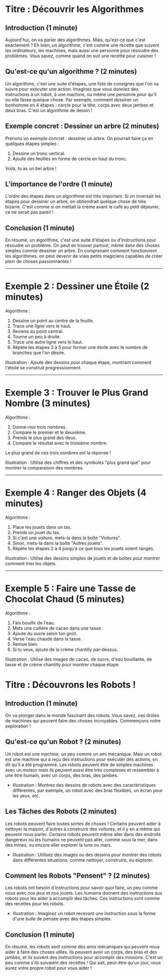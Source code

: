 # Titre : Découvrir les Algorithmes

## Introduction (1 minute)
Aujourd'hui, on va parler des algorithmes. Mais, qu'est-ce que c'est exactement ? Eh bien, un algorithme, c'est comme une recette que suivent les ordinateurs, les machines, mais aussi une personne pour résoudre des problèmes. Vous savez, comme quand on suit une recette pour cuisiner !

## Qu'est-ce qu'un algorithme ? (2 minutes)
Un algorithme, c'est une suite d'étapes, une liste de consignes que l'on va suivre pour exécuter une action. Imaginez que vous donniez des instructions à un robot, à une machine, ou même une personne pour qu'il ou elle fasse quelque chose. Par exemple, comment dessiner un bonhomme en 4 étapes : cercle pour la tête, corps avec deux jambes et deux bras. C'est un algorithme de dessin !

## Exemple concret : Dessiner un arbre (2 minutes)
Prenons un exemple concret : dessiner un arbre. On pourrait faire ça en quelques étapes simples :

1.	Dessine un tronc vertical.
2.	Ajoute des feuilles en forme de cercle en haut du tronc.

Voilà, tu as un bel arbre !

## L'importance de l'ordre (1 minute)
L'ordre des étapes dans un algorithme est très important. Si on inversait les étapes pour dessiner un arbre, on obtiendrait quelque chose de très bizarre. C'est comme si on mettait la crème avant le café au petit déjeuner, ce ne serait pas pareil !

## Conclusion (1 minute)
En résumé, un algorithme, c'est une suite d'étapes ou d'instructions pour résoudre un problème. On peut en trouver partout, même dans des choses simples comme dessiner un arbre. En comprenant comment fonctionnent les algorithmes, on peut devenir de vrais petits magiciens capables de créer plein de choses passionnantes !
________________________________________
# Exemple 2 : Dessiner une Étoile (2 minutes)
Algorithme :

1.	Dessine un point au centre de la feuille.
2.	Trace une ligne vers le haut.
3.	Reviens au point central.
4.	Tourne un peu à droite.
5.	Trace une autre ligne vers le haut.
6.	Répète les étapes 3 à 5 pour former une étoile avec le nombre de branches que l'on désire.

Illustration : Ajoute des dessins pour chaque étape, montrant comment l'étoile se construit progressivement.
________________________________________

# Exemple 3 : Trouver le Plus Grand Nombre (3 minutes)
Algorithme :

1.	Donne-moi trois nombres.
2.	Compare le premier et le deuxième.
3.	Prends le plus grand des deux.
4.	Compare le résultat avec le troisième nombre.

Le plus grand de ces trois nombres est la réponse !

Illustration : Utilise des chiffres et des symboles "plus grand que" pour montrer la comparaison des nombres.
________________________________________

# Exemple 4 : Ranger des Objets (4 minutes)
Algorithme :

1.	Place les jouets dans un tas.
2.	Prends un jouet du tas.
3.	Si c'est une voiture, mets-la dans la boîte "Voitures".
4.	Sinon, mets-la dans la boîte "Autres jouets".
5.	Répète les étapes 2 à 4 jusqu'à ce que tous les jouets soient rangés.

Illustration : Utilise des dessins simples de jouets et de boîtes pour montrer comment trier les objets.
________________________________________

# Exemple 5 : Faire une Tasse de Chocolat Chaud (5 minutes)
Algorithme :

1.	Fais bouillir de l'eau.
2.	Mets une cuillère de cacao dans une tasse.
3.	Ajoute du sucre selon ton goût.
4.	Verse l'eau chaude dans la tasse.
5.	Remue bien.
6.	Si tu veux, ajoute de la crème chantilly par-dessus.

Illustration : Utilise des images de cacao, de sucre, d'eau bouillante, de tasse et de crème chantilly pour montrer chaque étape.


# Titre : Découvrons les Robots !

## Introduction (1 minute)
On va plonger dans le monde fascinant des robots. Vous savez, ces drôles de machines qui peuvent faire des choses incroyables. Commençons notre exploration !

## Qu'est-ce qu'un Robot ? (2 minutes)
Un robot est une machine, un peu comme un ami mécanique. Mais un robot est une machine qui a reçu des instructions pour exécuter des actions, on dit qu'il a été programmé. Les robots peuvent être de simples machines avec un moteur mais ils peuvent aussi être très complexes et ressembler à une être humain, avec un corps, des bras, des jambes.

* Illustration : Montrez des dessins de robots avec des caractéristiques différentes, par exemple, un robot avec des bras flexibles, un écran pour les yeux, etc.

## Les Tâches des Robots (2 minutes)
Les robots peuvent faire toutes sortes de choses ! Certains peuvent aider à nettoyer la maison, d'autres à construire des voitures, et il y en a même qui peuvent nous parler. Certains robots peuvent même aller dans des endroits dangereux où les humains ne peuvent pas aller, comme sous la mer, dans des mines, ou encore aller explorer la lune ou mars.

* Illustration : Utilisez des images ou des dessins pour montrer des robots dans différentes situations, comme nettoyer, construire, ou explorer.

## Comment les Robots "Pensent" ? (2 minutes)
Les robots ont besoin d'instructions pour savoir quoi faire, un peu comme nous avec nos jeux et nos jouets. Les humains donnent des instructions aux robots pour les aider à accomplir des tâches. Ces instructions sont comme des recettes pour les robots.

* Illustration : Imaginez un robot recevant une instruction sous la forme d'une bulle de pensée avec des étapes simples.

## Conclusion (1 minute)
En résumé, les robots sont comme des amis mécaniques qui peuvent nous aider à faire des choses utiles. Ils peuvent avoir un corps, des bras et des jambes, et ils suivent des instructions pour accomplir des missions. C'est un peu comme s'ils suivaient des recettes ! Qui sait, peut-être qu'un jour, vous aurez votre propre robot pour vous aider !


